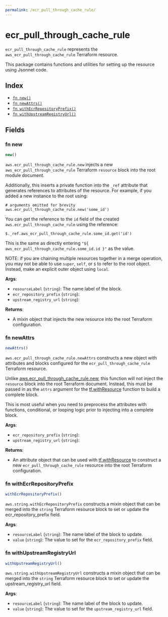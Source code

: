 ```yaml
---
permalink: /ecr_pull_through_cache_rule/
---
```


# ecr_pull_through_cache_rule

`ecr_pull_through_cache_rule` represents the `aws_ecr_pull_through_cache_rule` Terraform resource.



This package contains functions and utilities for setting up the resource using Jsonnet code.


## Index

* [`fn new()`](#fn-new)
* [`fn newAttrs()`](#fn-newattrs)
* [`fn withEcrRepositoryPrefix()`](#fn-withecrrepositoryprefix)
* [`fn withUpstreamRegistryUrl()`](#fn-withupstreamregistryurl)

## Fields

### fn new

```ts
new()
```


`aws.ecr_pull_through_cache_rule.new` injects a new `aws_ecr_pull_through_cache_rule` Terraform `resource`
block into the root module document.

Additionally, this inserts a private function into the `_ref` attribute that generates references to attributes of the
resource. For example, if you added a new instance to the root using:

    # arguments omitted for brevity
    aws.ecr_pull_through_cache_rule.new('some_id')

You can get the reference to the `id` field of the created `aws.ecr_pull_through_cache_rule` using the reference:

    $._ref.aws_ecr_pull_through_cache_rule.some_id.get('id')

This is the same as directly entering `"${ aws_ecr_pull_through_cache_rule.some_id.id }"` as the value.

NOTE: if you are chaining multiple resources together in a merge operation, you may not be able to use `super`, `self`,
or `$` to refer to the root object. Instead, make an explicit outer object using `local`.

**Args**:
  - `resourceLabel` (`string`): The name label of the block.
  - `ecr_repository_prefix` (`string`): 
  - `upstream_registry_url` (`string`): 

**Returns**:
- A mixin object that injects the new resource into the root Terraform configuration.


### fn newAttrs

```ts
newAttrs()
```


`aws.ecr_pull_through_cache_rule.newAttrs` constructs a new object with attributes and blocks configured for the `ecr_pull_through_cache_rule`
Terraform resource.

Unlike [aws.ecr_pull_through_cache_rule.new](#fn-new), this function will not inject the `resource`
block into the root Terraform document. Instead, this must be passed in as the `attrs` argument for the
[tf.withResource](https://github.com/tf-libsonnet/core/tree/main/docs#fn-withresource) function to build a complete block.

This is most useful when you need to preprocess the attributes with functions, conditional, or looping logic prior to
injecting into a complete block.

**Args**:
  - `ecr_repository_prefix` (`string`): 
  - `upstream_registry_url` (`string`): 

**Returns**:
  - An attribute object that can be used with [tf.withResource](https://github.com/tf-libsonnet/core/tree/main/docs#fn-withresource) to construct a new `ecr_pull_through_cache_rule` resource into the root Terraform configuration.


### fn withEcrRepositoryPrefix

```ts
withEcrRepositoryPrefix()
```

`aws.string.withEcrRepositoryPrefix` constructs a mixin object that can be merged into the `string`
Terraform resource block to set or update the ecr_repository_prefix field.



**Args**:
  - `resourceLabel` (`string`): The name label of the block to update.
  - `value` (`string`): The value to set for the `ecr_repository_prefix` field.


### fn withUpstreamRegistryUrl

```ts
withUpstreamRegistryUrl()
```

`aws.string.withUpstreamRegistryUrl` constructs a mixin object that can be merged into the `string`
Terraform resource block to set or update the upstream_registry_url field.



**Args**:
  - `resourceLabel` (`string`): The name label of the block to update.
  - `value` (`string`): The value to set for the `upstream_registry_url` field.
